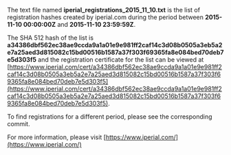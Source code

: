 The text file named **iperial_registrations_2015_11_10.txt** is the list of registration hashes created by iperial.com during the period between **2015-11-10 00:00:00Z** and **2015-11-10 23:59:59Z**.

The SHA 512 hash of the list is **a34386dbf562ec38ae9ccda9a1a01e9e981ff2caf14c3d08b0505a3eb5a2e7a25aed3d815082c15bd00516b1587a37f303f69365fa8e084bed70deb7e5d303f5** and the registration certificate for the list can be viewed at [https://www.iperial.com/cert/a34386dbf562ec38ae9ccda9a1a01e9e981ff2caf14c3d08b0505a3eb5a2e7a25aed3d815082c15bd00516b1587a37f303f69365fa8e084bed70deb7e5d303f5](https://www.iperial.com/cert/a34386dbf562ec38ae9ccda9a1a01e9e981ff2caf14c3d08b0505a3eb5a2e7a25aed3d815082c15bd00516b1587a37f303f69365fa8e084bed70deb7e5d303f5).

To find registrations for a different period, please see the corresponding commit.

For more information, please visit [https://www.iperial.com/](https://www.iperial.com/)
